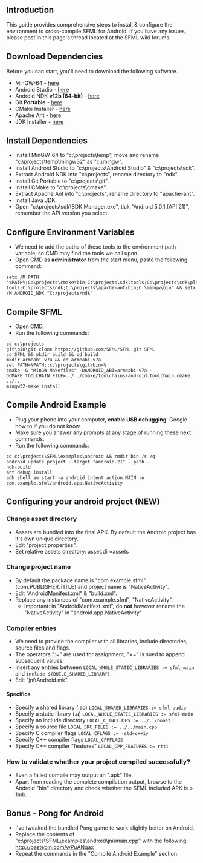 ## Introduction
This guide provides comprehensive steps to install & configure the environment to cross-compile SFML for Android. If you have any issues, please post in this page's thread located at the SFML wiki forums.

## Download Dependencies
Before you can start, you'll need to download the following software.

* MinGW-64 - [here](https://sourceforge.net/projects/mingw-w64/files/latest/download)
* Android Studio - [here](https://developer.android.com/studio/index.html#win-bundle)
* Android NDK **v12b (64-bit)** - [here](https://developer.android.com/ndk/downloads/older_releases.html)
* Git **Portable** - [here](https://git-scm.com/download/win)
* CMake Installer - [here](http://ant.apache.org/bindownload.cgi)
* Apache Ant - [here](http://ant.apache.org/bindownload.cgi)
* JDK Installer - [here](http://www.oracle.com/technetwork/java/javase/downloads/jdk8-downloads-2133151.html)

## Install Dependencies
* Install MinGW-64 to "c:\projects\temp", move and rename "c:\projects\temp\mingw32" as "c:\mingw".
* Install Android Studio to "c:\projects\Android Studio" & "c:\projects\sdk".
* Extract Android NDK into "c:\projects\", rename directory to "ndk".
* Install Git Portable to "c:\projects\git".
* Install CMake to "c:\projects\cmake".
* Extract Apache Ant into "c:\projects\", rename directory to "apache-ant".
* Install Java JDK.
* Open "c:\projects\sdk\SDK Manager.exe", tick "Android 5.0.1 (API 21)", remember the API version you select.

## Configure Environment Variables
* We need to add the paths of these tools to the environment path variable, so CMD may find the tools we call upon.
* Open CMD as **administrator** from the start menu, paste the following command:
```
setx /M PATH "%PATH%;C:\projects\cmake\bin;C:\projects\sdk\tools;C:\projects\sdk\platform-tools;C:\projects\ndk;C:\projects\apache-ant\bin;C:\mingw\bin" && setx /M ANDROID_NDK "C:/projects/ndk"
```

## Compile SFML
* Open CMD.
* Run the following commands:
```
cd c:\projects
git\bin\git clone https://github.com/SFML/SFML.git SFML
cd SFML && mkdir build && cd build
mkdir armeabi-v7a && cd armeabi-v7a
set PATH=%PATH:;c:\projects\git\bin=%
cmake -G "MinGW Makefiles" -DANDROID_ABI=armeabi-v7a -DCMAKE_TOOLCHAIN_FILE=../../cmake/toolchains/android.toolchain.cmake ../..
mingw32-make install
```

## Compile Android Example
* Plug your phone into your computer, **enable USB debugging**. Google how to if you do not know.
* Make sure you answer any prompts at any stage of running these next commands.
* Run the following commands:
```
cd c:\projects\SFML\examples\android && rmdir bin /s /q
android update project --target "android-21" --path .
ndk-build
ant debug install
adb shell am start -a android.intent.action.MAIN -n com.example.sfml/android.app.NativeActivity
```

## Configuring your android project (NEW)
### Change asset directory
* Assets are bundled into the final APK. By default the Android project has it's own unique directory.
* Edit "project.properties".
* Set relative assets directory: asset.dir=assets

### Change project name
* By default the package name is "com.example.sfml" (com.PUBLISHER.TITLE) and project name is "NativeActivity".
* Edit "AndroidManifest.xml" & "build.xml".
* Replace any instances of "com.example.sfml", "NativeActivity".
  * Important: in "AndroidManifest.xml", do **not** however rename the "NativeActivity" in "android.app.NativeActivity"

### Compiler entries
* We need to provide the compiler with all libraries, include directories, source files and flags.
* The operators ":=" are used for assignment, "+=" is sued to append subsequent values.
* Insert any entries between `LOCAL_WHOLE_STATIC_LIBRARIES := sfml-main` and `include $(BUILD_SHARED_LIBRARY)`.
* Edit "jni\Android.mk".

#### Specifics
* Specify a shared library (.so) `LOCAL_SHARED_LIBRARIES := sfml-audio`
* Specify a static library (.a) `LOCAL_WHOLE_STATIC_LIBRARIES := sfml-main`
* Specify an include directory `LOCAL_C_INCLUDES := ../../boost`
* Specify a source file `LOCAL_SRC_FILES := ../../main.cpp`
* Specify C compiler flags `LOCAL_CFLAGS := -std=c++1y`
* Specify C++ compiler flags `LOCAL_CPPFLAGS`
* Specify C++ compiler "features" `LOCAL_CPP_FEATURES := rtti`

### How to validate whether your project compiled successfully?
* Even a failed compile may output an ".apk" file.
* Apart from reading the complete compilation output, browse to the Android "bin" directory and check whether the SFML included APK is > 1mb.

## Bonus - Pong for Android
* I've tweaked the bundled Pong game to work slightly better on Android.
* Replace the contents of "c:\projects\SFML\examples\android\jni\main.cpp" with the following: http://pastebin.com/wPuANqax
* Repeat the commands in the "Compile Android Example" section.